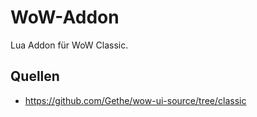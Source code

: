 # WoW-Addon

Lua Addon für WoW Classic.

## Quellen

* https://github.com/Gethe/wow-ui-source/tree/classic
